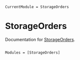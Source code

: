 ```@meta
CurrentModule = StorageOrders
```

# StorageOrders

Documentation for [StorageOrders](https://github.com/Wimmerer/StorageOrders.jl).

```@index
```

```@autodocs
Modules = [StorageOrders]
```
